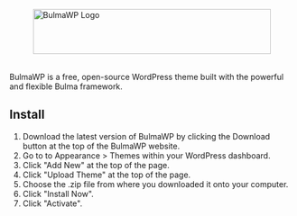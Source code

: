 <a href="https://bulmawp.io"><img src="https://bulmawp.io/images/logo-dark.png" width="421" height="80" alt="BulmaWP Logo" style="display: block; margin: 0 auto 2rem;"></a>

BulmaWP is a free, open-source WordPress theme built with the powerful and flexible Bulma framework.

## Install

1. Download the latest version of BulmaWP by clicking the Download button at the top of the BulmaWP website.
2. Go to to Appearance > Themes within your WordPress dashboard.
3. Click "Add New" at the top of the page.
4. Click "Upload Theme" at the top of the page.
5. Choose the .zip file from where you downloaded it onto your computer.
6. Click "Install Now".
7. Click "Activate".
